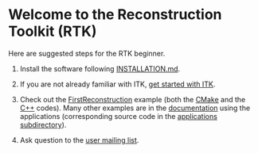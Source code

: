 Welcome to the Reconstruction Toolkit (RTK)
===========================================

Here are suggested steps for the RTK beginner.

  1. Install the software following [INSTALLATION.md](INSTALLATION.md).

  2. If you are not already familiar with ITK, [get started with ITK](https://github.com/InsightSoftwareConsortium/ITK/blob/master/GettingStarted.md).

  3. Check out the [FirstReconstruction](https://github.com/RTKConsortium/RTK/blob/master/examples/FirstReconstruction) example (both the [CMake](https://github.com/RTKConsortium/RTK/blob/master/examples/FirstReconstruction/CMakeLists.txt) and the [C++](https://github.com/RTKConsortium/RTK/blob/master/examples/FirstReconstruction/FirstReconstruction.cxx) codes). Many other examples are in the [documentation](https://docs.openrtk.org/) using the applications (corresponding source code in the [applications subdirectory](https://github.com/RTKConsortium/RTK/blob/master/applications)).

  4. Ask question to the [user mailing list](https://www.creatis.insa-lyon.fr/mailman/listinfo/rtk-users).
